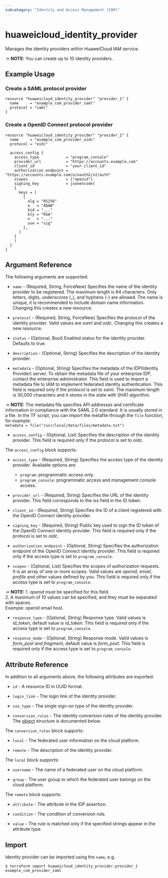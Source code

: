 ```yaml
---
subcategory: "Identity and Access Management (IAM)"
---
```


# huaweicloud_identity_provider

Manages the identity providers within HuaweiCloud IAM service.

-> **NOTE:** You can create up to 10 identity providers.

## Example Usage

### Create a SAML protocol provider

```hcl
resource "huaweicloud_identity_provider" "provider_1" {
  name     = "example_com_provider_saml"
  protocol = "saml"
}
```

### Create a OpenID Connect protocol provider

```hcl
resource "huaweicloud_identity_provider" "provider_2" {
  name     = "example_com_provider_oidc"
  protocol = "oidc"
  
  access_config {
    access_type            = "program_console"
    provider_url           = "https://accounts.example.com"
    client_id              = "your_client_id"
    authorization_endpoint = "https://accounts.example.com/o/oauth2/v2/auth"
    scopes                 = ["openid"]
    signing_key            = jsonencode(
    {
      keys = [
        {
          alg = "RS256"
          e   = "AQAB"
          kid = "..."
          kty = "RSA"
          n   = "..."
          use = "sig"
        },
      ]
    }
    )
  }
}
```

<!--markdownlint-disable MD033-->

## Argument Reference

The following arguments are supported:

* `name` - (Required, String, ForceNew) Specifies the name of the identity provider to be registered.
  The maximum length is 64 characters. Only letters, digits, underscores (_), and hyphens (-) are allowed.
  The name is unique, it is recommended to include domain name information.
  Changing this creates a new resource.

* `protocol` - (Required, String, ForceNew) Specifies the protocol of the identity provider.
  Valid values are *saml* and *oidc*.
  Changing this creates a new resource.

* `status` - (Optional, Bool) Enabled status for the identity provider. Defaults to true.

* `description` - (Optional, String) Specifies the description of the identity provider.

* `metadata` - (Optional, String) Specifies the metadata of the IDP(Identity Provider) server.
  To obtain the metadata file of your enterprise IDP, contact the enterprise administrator.
  This field is used to import a metadata file to IAM to implement federated identity authentication.
  This field is required only if the protocol is set to *saml*.
  The maximum length is 30,000 characters and it stores in the state with SHA1 algorithm.

-> **NOTE:**
The metadata file specifies API addresses and certificate information in compliance with the SAML 2.0 standard.
It is usually stored in a file. In the TF script, you can import the metafile through the `file` function,
for example:
<br/>`metadata = file("/usr/local/data/files/metadata.txt")`

* `access_config` - (Optional, List) Specifies the description of the identity provider.
  This field is required only if the protocol is set to *oidc*.

The `access_config` block supports:

* `access_type` - (Required, String) Specifies the access type of the identity provider.
  Available options are:
  + `program`: programmatic access only.
  + `program_console`: programmatic access and management console access.

* `provider_url` - (Required, String) Specifies the URL of the identity provider.
  This field corresponds to the iss field in the ID token.

* `client_id` - (Required, String) Specifies the ID of a client registered with the OpenID Connect identity provider.

* `signing_key` - (Required, String) Public key used to sign the ID token of the OpenID Connect identity provider.
  This field is required only if the protocol is set to *oidc*.

* `authorization_endpoint` - (Optional, String) Specifies the authorization endpoint of the OpenID Connect identity
  provider. This field is required only if the access type is set to `program_console`.

* `scopes` - (Optional, List) Specifies the scopes of authorization requests. It is an array of one or more scopes.
  Valid values are *openid*, *email*, *profile* and other values defined by you.
  This field is required only if the access type is set to `program_console`.

-> **NOTE:** 1. *openid* must be specified for this field.
<br/>2. A maximum of 10 values can be specified, and they must be separated with spaces.
<br/>Example: openid email host.

* `response_type` - (Optional, String) Response type. Valid values is *id_token*, default value is *id_token*.
  This field is required only if the access type is set to `program_console`.

* `response_mode` - (Optional, String) Response mode.
  Valid values is *form_post* and *fragment*, default value is *form_post*.
  This field is required only if the access type is set to `program_console`.

## Attribute Reference

In addition to all arguments above, the following attributes are exported:

* `id` - A resource ID in UUID format.

* `login_link` - The login link of the identity provider.

* `sso_type` - The single sign-on type of the identity provider.

* `conversion_rules` - The identity conversion rules of the identity provider.
  The [object](#conversion_rules) structure is documented below

<a name="conversion_rules"></a>
The `conversion_rules` block supports:

* `local` - The federated user information on the cloud platform.

* `remote` - The description of the identity provider.

The `local` block supports:

* `username` - The name of a federated user on the cloud platform.

* `group` - The user group to which the federated user belongs on the cloud platform.

The `remote` block supports:

* `attribute` - The attribute in the IDP assertion.

* `condition` - The condition of conversion rule.

* `value` - The rule is matched only if the specified strings appear in the attribute type.

## Import

Identity provider can be imported using the `name`, e.g.

```
$ terraform import huaweicloud_identity_provider.provider_1 example_com_provider_saml
```
